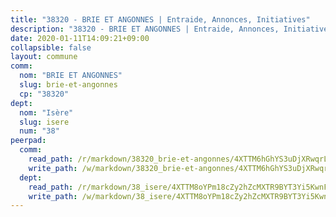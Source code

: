 ```yaml
---
title: "38320 - BRIE ET ANGONNES | Entraide, Annonces, Initiatives"
description: "38320 - BRIE ET ANGONNES | Entraide, Annonces, Initiatives"
date: 2020-01-11T14:09:21+09:00
collapsible: false
layout: commune
comm:
  nom: "BRIE ET ANGONNES"
  slug: brie-et-angonnes
  cp: "38320"
dept:
  nom: "Isère"
  slug: isere
  num: "38"
peerpad:
  comm:
    read_path: /r/markdown/38320_brie-et-angonnes/4XTTM6hGhYS3uDjXRwqrL5KHacEnLC6kwW8o1hycaZdEkE4DP
    write_path: /w/markdown/38320_brie-et-angonnes/4XTTM6hGhYS3uDjXRwqrL5KHacEnLC6kwW8o1hycaZdEkE4DP-K3TgUX2L85i4TgHnLz1JKvUWT9bNavevS7DqWfcGArtF82u25RTVcYVXcPu7CqwQ3LDdPkTwP94ox4Qw28u1wMYcYPiwTZZDChXEBPcUbte9g32DFia12UkB3L84QmBAV3NFd8qP
  dept:
    read_path: /r/markdown/38_isere/4XTTM8oYPm18cZy2hZcMXTR9BYT3Yi5KwnFvpXu1TXaRq7Q3V
    write_path: /w/markdown/38_isere/4XTTM8oYPm18cZy2hZcMXTR9BYT3Yi5KwnFvpXu1TXaRq7Q3V-K3TgUoSzs2JpJwfbzBvgU8N95mHo7JXz7NbEctNRM3EDb2iYHA4maKm3pRQwmboULLPnLFTEhRgTawPTWpmxTxKbTwDgAEzA9tUHjpudQTWdKWfdVSegAo77eCwhXTaVG7AyUZEs
---
```


